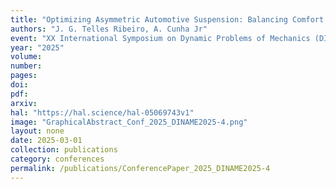 ```yaml
---
title: "Optimizing Asymmetric Automotive Suspension: Balancing Comfort and Safety"
authors: "J. G. Telles Ribeiro, A. Cunha Jr"
event: "XX International Symposium on Dynamic Problems of Mechanics (DINAME 2025)"
year: "2025"
volume: 
number:
pages: 
doi: 
pdf: 
arxiv: 
hal: "https://hal.science/hal-05069743v1"
image: "GraphicalAbstract_Conf_2025_DINAME2025-4.png"
layout: none
date: 2025-03-01
collection: publications
category: conferences
permalink: /publications/ConferencePaper_2025_DINAME2025-4
---
```

